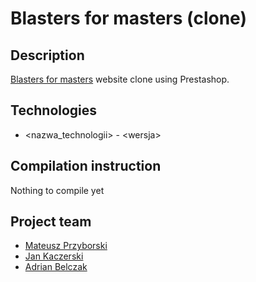 # Blasters for masters (clone)

## Description
<a href="https://blasters4masters.com/product-category/star-wars-weapon-replicas/">Blasters for masters</a> website clone using Prestashop.

## Technologies
- \<nazwa_technologii> - \<wersja>

## Compilation instruction
Nothing to compile yet

## Project team
- <a href="github.com/montaso">Mateusz Przyborski</a>
- <a href="github.com/ar1valdi">Jan Kaczerski</a>
- <a href="github.com/misphe">Adrian Belczak</a>